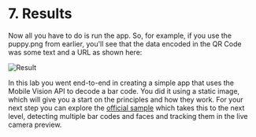 # 7. Results


Now all you have to do is run the app. So, for example, if you use the puppy.png from earlier, you'll see that the data encoded in the QR Code was some text and a URL as shown here:


![Result](https://codelabs.developers.google.com/codelabs/barcodes/img/b946bb19b30045cb.png)

In this lab you went end-to-end in creating a simple app that uses the Mobile Vision API to decode a bar code. You did it using a static image, which will give you a start on the principles and how they work. For your next step you can explore the [official sample](https://github.com/googlesamples/android-vision) which takes this to the next level, detecting multiple bar codes and faces and tracking them in the live camera preview.